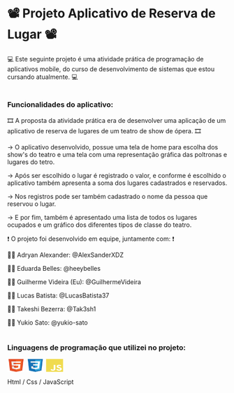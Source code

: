 # 📽 Projeto Aplicativo de Reserva de Lugar 📽

💻 Este seguinte projeto é uma atividade prática de programação de aplicativos mobile, do curso de desenvolvimento de sistemas que estou cursando atualmente. 💻 

#

### Funcionalidades do aplicativo:

🎞 A proposta da atividade prática era de desenvolver uma aplicação de um aplicativo de reserva de lugares de um teatro de show de ópera. 🎞

-> O aplicativo desenvolvido, possue uma tela de home para escolha dos show's do teatro e uma tela com uma representação gráfica das poltronas e lugares do tetro. 

-> Após ser escolhido o lugar é registrado o valor, e conforme é escolhido o aplicativo também apresenta a soma dos lugares cadastrados e reservados. 

-> Nos registros pode ser também cadastrado o nome da pessoa que reservou o lugar. 

-> E por fim, também é apresentado uma lista de todos os lugares ocupados e um gráfico dos diferentes tipos de classe do teatro. 

❗️ O projeto foi desenvolvido em equipe, juntamente com: ❗️

👦🏻 Adryan Alexander: @AlexSanderXDZ

👧🏻 Eduarda Belles: @heeybelles

🧑🏻 Guilherme Videira (Eu): @GuilhermeVideira 

👦🏻 Lucas Batista: @LucasBatista37

🧑🏻 Takeshi Bezerra: @Tak3sh1

🧑🏻 Yukio Sato: @yukio-sato

#

### Linguagens de programação que utilizei no projeto:
<img align="center" alt="HTML" height="30" width="40" src="https://raw.githubusercontent.com/devicons/devicon/master/icons/html5/html5-original.svg"> <img align="center" alt="CSS" height="30" width="40" src="https://raw.githubusercontent.com/devicons/devicon/master/icons/css3/css3-original.svg"> <img align="center" alt="Js" height="30" width="40" src="https://raw.githubusercontent.com/devicons/devicon/master/icons/javascript/javascript-plain.svg">

Html / Css / JavaScript
